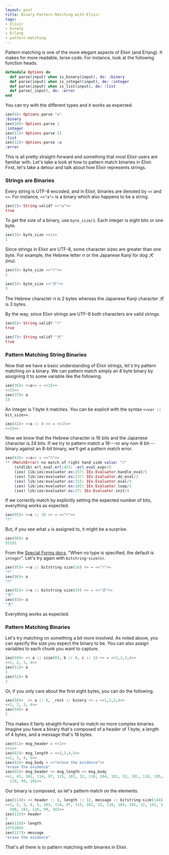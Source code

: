 ```yaml
---
layout: post
title: Binary Pattern Matching with Elixir
tags:
- Elixir
- binary
- Erlang
- pattern matching
---
```


Pattern matching is one of the more elegant aspects of Elixir (and Erlang). It makes for more readable, terse code. For instance, look at the following function heads.

```elixir
defmodule Options do
  def parse(input) when is_binary(input), do: :binary
  def parse(input) when is_integer(input), do: :integer
  def parse(input) when is_list(input), do: :list
  def parse(_input), do: :error
end
```

You can try with the different types and it works as expected.

```elixir
iex(9)> Options.parse "a"                                
:binary
iex(10)> Options.parse 1  
:integer
iex(11)> Options.parse []
:list
iex(12)> Options.parse :a
:error
```

This is all pretty straight-forward and something that most Elixir users are familiar with. Let's take a look at how to pattern match binaries in Elixir. First, let's take a detour and talk about how Elixir represents strings.

### Strings are Binaries 

Every string is UTF-8 encoded, and in Elixir, binaries are denoted by `<<` and `>>`. For instance, `<<"a">` is a binary which also happens to be a string.

```elixir
iex(2)> String.valid? <<"a">>
true
```

To get the size of a binary, use `byte_size/1`. Each integer is eight bits or one byte.

```elixir
iex(3)> byte_size <<1>>
1
```

Since strings in Elixir are UTF-8, some character sizes are greater than one byte. For example, the Hebrew letter _ח_ or the Japanese Kanji for dog _犬 (inu)_.

```elixir
iex(4)> byte_size <<"ח">>
2
```

```elixir
iex(5)> byte_size <<"犬">> 
3
```

The Hebrew character _ח_ is 2 bytes whereas the Japanese Kanji character _犬_ is 3 bytes. 

By the way, since Elixir strings are UTF-8 both characters are valid strings.

```elixir
iex(6)> String.valid? "ח"
true
```

```elixir
iex(7)> String.valid? "犬"
true
```

### Pattern Matching String Binaries


Now that we have a basic understanding of Elixir strings, let's try pattern matching on a binary. We can pattern match simply an 8 byte binary by assigning it to some variable like the following. 

```elixir
iex(36)> <<a>> = <<15>>
<<15>>
iex(37)> a
15
```

An integer is 1 byte it matches.  You can be explicit with the syntax `<<var :: bit_size>>`.


```elixir
iex(42)> <<a :: 8 >> = <<15>>
<<15>>
```

Now we know that the Hebrew character is 16 bits and the Japanese character is 24 bits. If we try to pattern match a 16---or any non-8 bit---binary against an 8-bit binary, we'll get a pattern match error.

```elixir
iex(43)> <<a>> = <<"ח">>     
** (MatchError) no match of right hand side value: "ח"
    (stdlib) erl_eval.erl:453: :erl_eval.expr/5
    (iex) lib/iex/evaluator.ex:257: IEx.Evaluator.handle_eval/5
    (iex) lib/iex/evaluator.ex:237: IEx.Evaluator.do_eval/3
    (iex) lib/iex/evaluator.ex:215: IEx.Evaluator.eval/3
    (iex) lib/iex/evaluator.ex:103: IEx.Evaluator.loop/1
    (iex) lib/iex/evaluator.ex:27: IEx.Evaluator.init/4
```

If we correctly match by explicitly setting the expected number of bits, everything works as expected. 

```elixir
iex(95)> <<a :: 16 >> = <<"ח">> 
"ח"
```

But, if you see what `a` is assigned to, it might be a surprise.

```elixir
iex(98)> a
55191
```

From the [Special Forms docs](https://hexdocs.pm/elixir/master/Kernel.SpecialForms.html#%3C%3C%3E%3E/1-types), "When no type is specified, the default is `integer`". Let's try again with `bitstring-size(n)`.

```elixir
iex(95)> <<a :: bitstring-size(16) >> = <<"ח">> 
"ח"
iex(96)> a
"ח"
```

```elixir
iex(92)> <<a :: bitstring-size(24) >> = <<"犬">>
"犬"
iex(93)> a
"犬"
```

Everything works as expected.


### Pattern Matching Binaries

Let's try matching on something a bit more involved. As noted above, you can specify the size you expect the binary to be. You can also assign variables to each chunk you want to capture.

```elixir
iex(50)> << a :: size(8), b :: 8, c :: 16 >> = <<1,2,3,4>>
<<1, 2, 3, 4>>
iex(51)> a
1
iex(52)> b
2
```

Or, if you only care about the first eight bytes, you can do the following.


```elixir
iex(58)>  << a :: 8, _rest :: binary >> = <<1,2,3,4>>
<<1, 2, 3, 4>>
iex(59)> a
1
```

This makes it fairly straight-forward to match no more complex binaries. Imagine you have a binary that's composed of a header of 1 byte, a length of 4 bytes, and a message that's 18 bytes.

```elixir
iex(61)> msg_header = <<1>>
<<1>>
iex(62)> msg_length = <<2,3,4,5>>
<<2, 3, 4, 5>>
iex(63)> msg_body = <<"erase the evidence">>
"erase the evidence"
iex(65)> msg_header <> msg_length <> msg_body
<<1, 41, 101, 114, 97, 115, 101, 32, 116, 104, 101, 32, 101, 118, 105, 100, 101,
  110, 99, 101>>
```
Our binary is composed, so let's pattern match on the elements.

```elixir
iex(114)> << header :: 8, length :: 32, message :: bitstring-size(144) >> = msg_header <> msg_length <> msg_body           
<<1, 2, 3, 4, 5, 101, 114, 97, 115, 101, 32, 116, 104, 101, 32, 101, 118, 105,
  100, 101, 110, 99, 101>>
iex(115)> header
1
iex(116)> length
33752069
iex(117)> message
"erase the evidence"
```

That's all there is to pattern matching with binaries in Elixir.